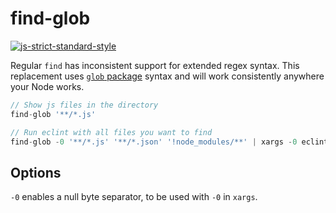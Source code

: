 # find-glob

[![js-strict-standard-style](https://img.shields.io/badge/code%20style-strict%20standard-117D6B.svg)](https://github.com/denis-sokolov/strict-standard)

Regular `find` has inconsistent support for extended regex syntax.
This replacement uses [`glob` package](https://www.npmjs.com/package/glob) syntax and will work consistently anywhere your Node works.

```js
// Show js files in the directory
find-glob '**/*.js'

// Run eclint with all files you want to find
find-glob -0 '**/*.js' '**/*.json' '!node_modules/**' | xargs -0 eclint
```

## Options

`-0` enables a null byte separator, to be used with `-0` in `xargs`.
